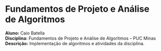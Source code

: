 # Fundamentos de Projeto e Análise de Algoritmos
**Aluno:** Caio Batella  
**Disciplina:** Fundamentos de Projeto e Análise de Algoritmos – PUC Minas  
**Descrição:** Implementação de algoritmos e atividades da disciplina.
